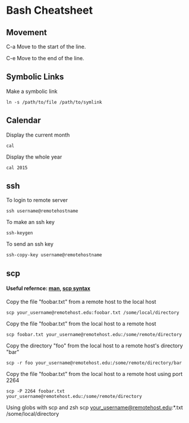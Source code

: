 Bash Cheatsheet
===============

Movement
--------
C-a Move to the start of the line.

C-e Move to the end of the line.

Symbolic Links
--------------

Make a symbolic link

    ln -s /path/to/file /path/to/symlink

Calendar
--------

Display the current month

    cal

Display the whole year

    cal 2015

ssh
---

To login to remote server

    ssh username@remotehostname

To make an ssh key

    ssh-keygen

To send an ssh key

    ssh-copy-key username@remotehostname

scp
---

#### Useful refernce: [man](http://dell9.ma.utexas.edu/cgi-bin/man-cgi?00+00), [scp syntax](http://www.hypexr.org/linux_scp_help.php)

Copy the file "foobar.txt" from a remote host to the local host

    scp your_username@remotehost.edu:foobar.txt /some/local/directory

Copy the file "foobar.txt" from the local host to a remote host

    scp foobar.txt your_username@remotehost.edu:/some/remote/directory

Copy the directory "foo" from the local host to a remote host's directory "bar"

    scp -r foo your_username@remotehost.edu:/some/remote/directory/bar

Copy the file "foobar.txt" from the local host to a remote host using port 2264

    scp -P 2264 foobar.txt your_username@remotehost.edu:/some/remote/directory

Using globs with scp and zsh
    scp your_username@remotehost.edu:\*.txt /some/local/directory
